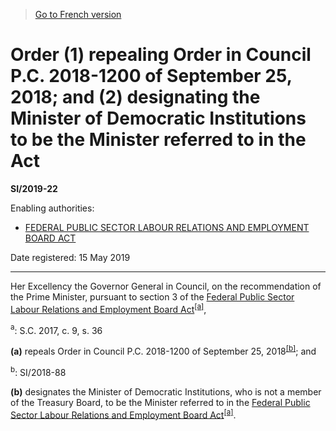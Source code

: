> [Go to French version](/fr/Règlements/Textes%20réglementaires/2019/22.md)

# Order (1) repealing Order in Council P.C. 2018-1200 of September 25, 2018; and (2) designating the Minister of Democratic Institutions to be the Minister referred to in the Act

**SI/2019-22**

Enabling authorities: 
- [FEDERAL PUBLIC SECTOR LABOUR RELATIONS AND EMPLOYMENT BOARD ACT](/en/Acts/Statutes%20of%20Canada/2013/c.%2040,%20s.%20365.md)

Date registered: 15 May 2019

----------

Her Excellency the Governor General in Council, on the recommendation of the Prime Minister, pursuant to section 3 of the [Federal Public Sector Labour Relations and Employment Board Act](/en/Acts/Statutes%20of%20Canada/2013/c.%2040,%20s.%20365.md)<sup><a href='#fn_81000-3-1810_hq_24853'>[a]</a></sup>,

<a name='fn_81000-3-1810_hq_24853'><sup>a</sup></a>: S.C. 2017, c. 9, s. 36<br />

**(a)** repeals Order in Council P.C. 2018-1200 of September 25, 2018<sup><a href='#fn_81000-3-1810_hq_24854'>[b]</a></sup>; and

<a name='fn_81000-3-1810_hq_24854'><sup>b</sup></a>: SI/2018-88<br />



**(b)** designates the Minister of Democratic Institutions, who is not a member of the Treasury Board, to be the Minister referred to in the [Federal Public Sector Labour Relations and Employment Board Act](/en/Acts/Statutes%20of%20Canada/2013/c.%2040,%20s.%20365.md)<sup><a href='#fn_81000-3-1810_hq_24853'>[a]</a></sup>.




